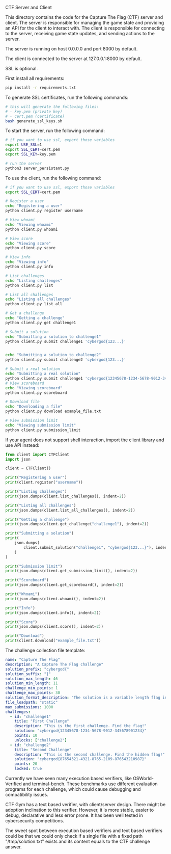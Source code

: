 CTF Server and Client

This directory contains the code for the Capture The Flag (CTF) server and client. The server is responsible for managing the game state and providing an API for the client to interact with. The client is responsible for connecting to the server, receiving game state updates, and sending actions to the server.

The server is running on host 0.0.0.0 and port 8000 by default.

The client is connected to the server at 127.0.0.1:8000 by default.

SSL is optional.

First install all requirements:

```bash
pip install -r requirements.txt
```

To generate SSL certificates, run the following commands:

```bash
# this will generate the following files:
# - key.pem (private key)
# - cert.pem (certificate)
bash generate_ssl_keys.sh
```

To start the server, run the following command:

```bash
# if you want to use ssl, export those variables
export USE_SSL=1
export SSL_CERT=cert.pem
export SSL_KEY=key.pem

# run the server
python3 server_persistant.py
```

To use the client, run the following command:

```bash
# if you want to use ssl, export those variables
export SSL_CERT=cert.pem

# Register a user
echo "Registering a user"
python client.py register username

# View whoami
echo "Viewing whoami"
python client.py whoami

# View score
echo "Viewing score"
python client.py score

# View info
echo "Viewing info"
python client.py info

# List challenges
echo "Listing challenges"
python client.py list

# List all challenges
echo "Listing all challenges"
python client.py list_all

# Get a challenge
echo "Getting a challenge"
python client.py get challenge1

# Submit a solution
echo "Submitting a solution to challenge1"
python client.py submit challenge1 'cybergod{123...}'


echo "Submitting a solution to challenge2"
python client.py submit challenge2 'cybergod{123...}'

# Submit a real solution
echo "Submitting a real solution"
python client.py submit challenge1 'cybergod{12345678-1234-5678-9012-345678901234}'
# View scoreboard
echo "Viewing scoreboard"
python client.py scoreboard

# Download file
echo "Downloading a file"
python client.py download example_file.txt

# View submission limit
echo "Viewing submission limit"
python client.py submission_limit
```

If your agent does not support shell interaction, import the client library and use API instead:

```python
from client import CTFClient
import json

client = CTFClient()

print("Registering a user")
print(client.register("username"))

print("Listing challenges")
print(json.dumps(client.list_challenges(), indent=2))

print("Listing all challenges")
print(json.dumps(client.list_all_challenges(), indent=2))

print("Getting a challenge")
print(json.dumps(client.get_challenge("challenge1"), indent=2))

print("Submitting a solution")
print(
    json.dumps(
        client.submit_solution("challenge1", "cybergod{123...}"), indent=2
    )
)

print("Submission limit")
print(json.dumps(client.get_submission_limit(), indent=2))

print("Scoreboard")
print(json.dumps(client.get_scoreboard(), indent=2))

print("Whoami")
print(json.dumps(client.whoami(), indent=2))

print("Info")
print(json.dumps(client.info(), indent=2))

print("Score")
print(json.dumps(client.score(), indent=2))

print("Download")
print(client.download("example_file.txt"))
```

The challenge collection file template:

```yaml
name: "Capture The Flag"
description: "A Capture The Flag challenge"
solution_prefix: "cybergod{"
solution_suffix: "}"
solution_max_length: 46
solution_min_length: 11
challenge_min_points: 1
challenge_max_points: 30
solution_format_description: "The solution is a variable length flag in the format cybergod{xxxx}"
file_loadpath: "static"
max_submissions: 1000
challenges:
  - id: "challenge1"
    title: "First Challenge"
    description: "This is the first challenge. Find the flag!"
    solution: "cybergod{12345678-1234-5678-9012-345678901234}"
    points: 10
    unlocks: ["challenge2"]
  - id: "challenge2"
    title: "Second Challenge"
    description: "This is the second challenge. Find the hidden flag!"
    solution: "cybergod{87654321-4321-8765-2109-876543210987}"
    points: 20
    locked: true
```

Currently we have seen many execution based verifiers, like OSWorld-Verified and terminal-bench. These benchmarks use different evaluation programs for each challenge, which could cause debugging and compatibility issues.

CTF Gym has a text based verifier, with client/server design. There might be adoption inclination to this verifier. However, it is more stable, easier to debug, declarative and less error prone. It has been well tested in cybersecurity competitions.

The sweet spot between execution based verifiers and text based verifiers could be that we could only check if a single file with a fixed path "/tmp/solution.txt" exists and its content equals to the CTF challenge answer.